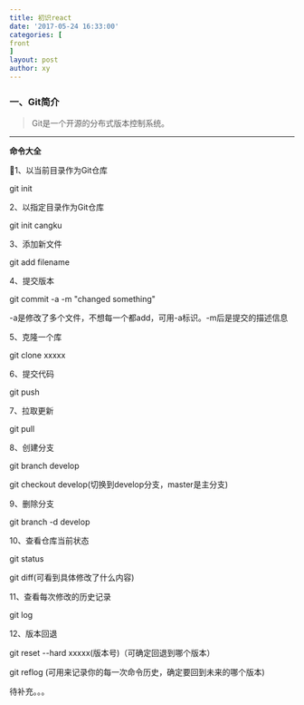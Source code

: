 ```yaml
---
title: 初识react
date: '2017-05-24 16:33:00'
categories: [
front
]
layout: post
author: xy
---
```


### 一、Git简介

> Git是一个开源的分布式版本控制系统。

****

**命令大全**

1、以当前目录作为Git仓库

git init

2、以指定目录作为Git仓库

git init cangku

3、添加新文件

git add filename

4、提交版本

git commit -a -m "changed something"

-a是修改了多个文件，不想每一个都add，可用-a标识。-m后是提交的描述信息

5、克隆一个库

git clone xxxxx

6、提交代码

git push

7、拉取更新

git pull

8、创建分支

git branch develop

git checkout develop(切换到develop分支，master是主分支)

9、删除分支

git branch -d develop

10、查看仓库当前状态

git status

git diff(可看到具体修改了什么内容)

11、查看每次修改的历史记录

git log

12、版本回退

git reset --hard xxxxx(版本号)（可确定回退到哪个版本）

git reflog (可用来记录你的每一次命令历史，确定要回到未来的哪个版本)

待补充。。。


